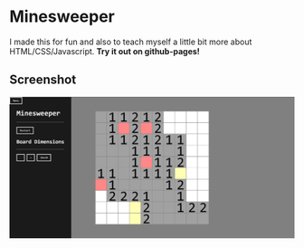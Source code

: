 # Minesweeper

I made this for fun and also to teach myself a little bit more about HTML/CSS/Javascript. **Try it out on github-pages!**

## Screenshot

![minesweeper](https://github.com/williamShuppert/Minesweeper/blob/main/minesweeper.PNG)
